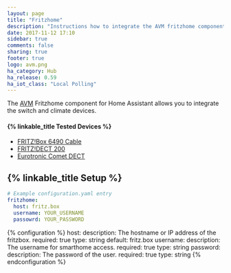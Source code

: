 ```yaml
---
layout: page
title: "Fritzhome"
description: "Instructions how to integrate the AVM fritzhome components."
date: 2017-11-12 17:10
sidebar: true
comments: false
sharing: true
footer: true
logo: avm.png
ha_category: Hub
ha_release: 0.59
ha_iot_class: "Local Polling"
---
```


The [AVM](www.avm.de) Fritzhome component for Home Assistant allows you to integrate the switch and climate devices.

#### {% linkable_title Tested Devices %}

- [FRITZ!Box 6490 Cable](https://avm.de/produkte/fritzbox/fritzbox-6490-cable/)
- [FRITZ!DECT 200](https://avm.de/produkte/fritzdect/fritzdect-200/)
- [Eurotronic Comet DECT](https://www.eurotronic.org/produkte/comet-dect.html)


## {% linkable_title Setup %}

```yaml
# Example configuration.yaml entry
fritzhome:
  host: fritz.box
  username: YOUR_USERNAME
  passowrd: YOUR_PASSWORD
```

{% configuration %}
  host:
    description: The hostname or IP address of the fritzbox.
    required: true
    type: string
    default: fritz.box
  username:
    description: The username for smarthome access.
    required: true
    type: string
  password:
    description: The password of the user.
    required: true
    type: string
{% endconfiguration %}
